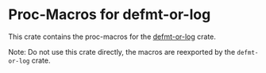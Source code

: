 # Proc-Macros for defmt-or-log

This crate contains the proc-macros for the [defmt-or-log](https://crates.io/crates/defmt-or-log) crate.

Note: Do not use this crate directly, the macros are reexported by the `defmt-or-log` crate.